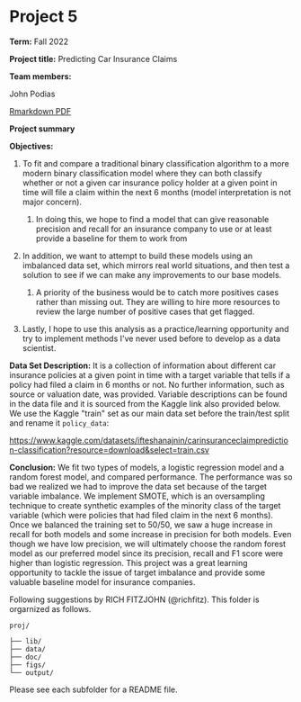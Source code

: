 # Project 5

**Term:** Fall 2022


**Project title:** Predicting Car Insurance Claims

**Team members:**

John Podias

[Rmarkdown PDF](https://github.com/jep5517/Project-5/blob/main/doc/Project%20_5_Rmarkdown_PDF.pdf)


**Project summary**

**Objectives:**

1. To fit and compare a traditional binary classification algorithm to
    a more modern binary classification model where they can both
    classify whether or not a given car insurance policy holder at a
    given point in time will file a claim within the next 6 months
    (model interpretation is not major concern).

    1.  In doing this, we hope to find a model that can give reasonable
        precision and recall for an insurance company to use or at least
        provide a baseline for them to work from

2.  In addition, we want to attempt to build these models using an
    imbalanced data set, which mirrors real world situations, and then
    test a solution to see if we can make any improvements to our base
    models.

    1.  A priority of the business would be to catch more positives
        cases rather than missing out. They are willing to hire more
        resources to review the large number of positive cases that get
        flagged.

3.  Lastly, I hope to use this analysis as a practice/learning
    opportunity and try to implement methods I've never used before to
    develop as a data scientist.

**Data Set Description:** It is a collection of information about
different car insurance policies at a given point in time with a target variable that tells if a policy had filed a claim in 6 months or not. No further information, such as source or valuation date, was provided. Variable descriptions can be found in the data file and it is sourced from the Kaggle link also provided below. We use the Kaggle "train" set as our main data set before the train/test split and rename it `policy_data`:

https://www.kaggle.com/datasets/ifteshanajnin/carinsuranceclaimprediction-classification?resource=download&select=train.csv

**Conclusion:** We fit two types of models, a logistic regression model and a random forest model, and compared performance. The performance was so bad we realized we had to improve the data set because of the target variable imbalance. We implement SMOTE, which is an oversampling technique to create synthetic examples of the minority class of the target variable (which were policies that had filed claim in the next 6 months). Once we balanced the training set to 50/50, we saw a huge increase in recall for both models and some increase in precision for both models. Even though we have low precision, we will ultimately choose the random forest model as our preferred model since its precision, recall and F1 score were higher than logistic regression. This project was a great learning opportunity to tackle the issue of target imbalance and provide some valuable baseline model for insurance companies. 

Following suggestions by RICH FITZJOHN (@richfitz). This folder is orgarnized as follows.

```
proj/

├── lib/
├── data/
├── doc/
├── figs/
└── output/
```

Please see each subfolder for a README file.
 
